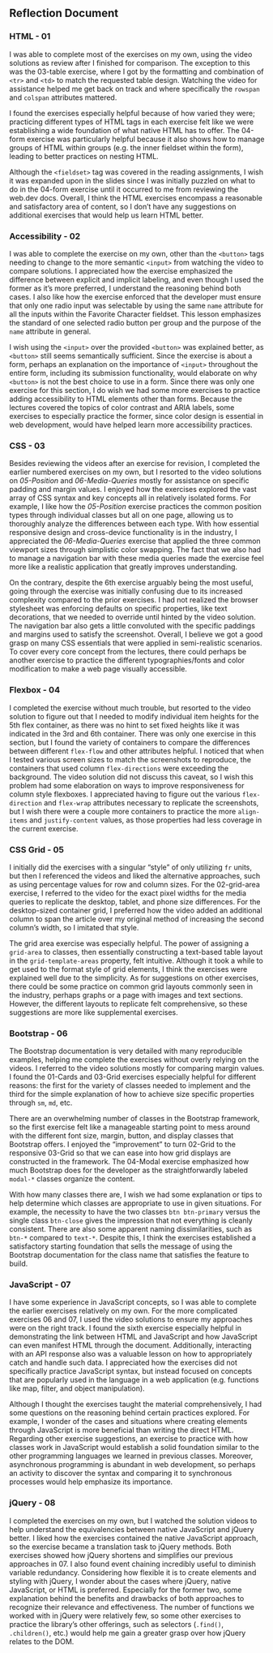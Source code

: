 ## Reflection Document

### HTML - 01

I was able to complete most of the exercises on my own, using the video solutions as review after I finished for comparison. The exception to this was the 03-table exercise, where I got by the formatting and combination of `<tr>` and `<td>` to match the requested table design. Watching the video for assistance helped me get back on track and where specifically the `rowspan` and `colspan` attributes mattered.

I found the exercises especially helpful because of how varied they were; practicing different types of HTML tags in each exercise felt like we were establishing a wide foundation of what native HTML has to offer. The 04-form exercise was particularly helpful because it also shows how to manage groups of HTML within groups (e.g. the inner fieldset within the form), leading to better practices on nesting HTML.

Although the `<fieldset>` tag was covered in the reading assignments, I wish it was expanded upon in the slides since I was initially puzzled on what to do in the 04-form exercise until it occurred to me from reviewing the web.dev docs. Overall, I think the HTML exercises encompass a reasonable and satisfactory area of content, so I don’t have any suggestions on additional exercises that would help us learn HTML better.

### Accessibility - 02

I was able to complete the exercise on my own, other than the `<button>` tags needing to change to the more semantic `<input>` from watching the video to compare solutions. I appreciated how the exercise emphasized the difference between explicit and implicit labeling, and even though I used the former as it’s more preferred, I understand the reasoning behind both cases. I also like how the exercise enforced that the developer must ensure that only one radio input was selectable by using the same `name` attribute for all the inputs within the Favorite Character fieldset. This lesson emphasizes the standard of one selected radio button per group and the purpose of the `name` attribute in general.

I wish using the `<input>` over the provided `<button>` was explained better, as `<button>` still seems semantically sufficient. Since the exercise is about a form, perhaps an explanation on the importance of `<input>` throughout the entire form, including its submission functionality, would elaborate on why `<button>` is not the best choice to use in a form. Since there was only one exercise for this section, I do wish we had some more exercises to practice adding accessibility to HTML elements other than forms. Because the lectures covered the topics of color contrast and ARIA labels, some exercises to especially practice the former, since color design is essential in web development, would have helped learn more accessibility practices.

### CSS - 03

Besides reviewing the videos after an exercise for revision, I completed the earlier numbered exercises on my own, but I resorted to the video solutions on _05-Position_ and _06-Media-Queries_ mostly for assistance on specific padding and margin values. I enjoyed how the exercises explored the vast array of CSS syntax and key concepts all in relatively isolated forms. For example, I like how the _05-Position_ exercise practices the common position types through individual classes but all on one page, allowing us to thoroughly analyze the differences between each type. With how essential responsive design and cross-device functionality is in the industry, I appreciated the _06-Media-Queries_ exercise that applied the three common viewport sizes through simplistic color swapping. The fact that we also had to manage a navigation bar with these media queries made the exercise feel more like a realistic application that greatly improves understanding.

On the contrary, despite the 6th exercise arguably being the most useful, going through the exercise was initially confusing due to its increased complexity compared to the prior exercises. I had not realized the browser stylesheet was enforcing defaults on specific properties, like text decorations, that we needed to override until hinted by the video solution. The navigation bar also gets a little convoluted with the specific paddings and margins used to satisfy the screenshot. Overall, I believe we got a good grasp on many CSS essentials that were applied in semi-realistic scenarios. To cover every core concept from the lectures, there could perhaps be another exercise to practice the different typographies/fonts and color modification to make a web page visually accessible.

### Flexbox - 04

I completed the exercise without much trouble, but resorted to the video solution to figure out that I needed to modify individual item heights for the 5th flex container, as there was no hint to set fixed heights like it was indicated in the 3rd and 6th container. There was only one exercise in this section, but I found the variety of containers to compare the differences between different `flex-flow` and other attributes helpful. I noticed that when I tested various screen sizes to match the screenshots to reproduce, the containers that used column `flex-directions` were exceeding the background. The video solution did not discuss this caveat, so I wish this problem had some elaboration on ways to improve responsiveness for column style flexboxes. I appreciated having to figure out the various `flex-direction` and `flex-wrap` attributes necessary to replicate the screenshots, but I wish there were a couple more containers to practice the more `align-items` and `justify-content` values, as those properties had less coverage in the current exercise.

### CSS Grid - 05

I initially did the exercises with a singular “style” of only utilizing `fr` units, but then I referenced the videos and liked the alternative approaches, such as using percentage values for row and column sizes. For the 02-grid-area exercise, I referred to the video for the exact pixel widths for the media queries to replicate the desktop, tablet, and phone size differences. For the desktop-sized container grid, I preferred how the video added an additional column to span the article over my original method of increasing the second column’s width, so I imitated that style.

The grid area exercise was especially helpful. The power of assigning a `grid-area` to classes, then essentially constructing a text-based table layout in the `grid-template-areas` property, felt intuitive. Although it took a while to get used to the format style of grid elements, I think the exercises were explained well due to the simplicity. As for suggestions on other exercises, there could be some practice on common grid layouts commonly seen in the industry, perhaps graphs or a page with images and text sections. However, the different layouts to replicate felt comprehensive, so these suggestions are more like supplemental exercises.

### Bootstrap - 06

The Bootstrap documentation is very detailed with many reproducible examples, helping me complete the exercises without overly relying on the videos. I referred to the video solutions mostly for comparing margin values. I found the 01-Cards and 03-Grid exercises especially helpful for different reasons: the first for the variety of classes needed to implement and the third for the simple explanation of how to achieve size specific properties through `sm`, `md`, etc.

There are an overwhelming number of classes in the Bootstrap framework, so the first exercise felt like a manageable starting point to mess around with the different font size, margin, button, and display classes that Bootstrap offers. I enjoyed the “improvement” to turn 02-Grid to the responsive 03-Grid so that we can ease into how grid displays are constructed in the framework. The 04-Modal exercise emphasized how much Bootstrap does for the developer as the straightforwardly labeled `modal-*` classes organize the content.

With how many classes there are, I wish we had some explanation or tips to help determine which classes are appropriate to use in given situations. For example, the necessity to have the two classes `btn btn-primary` versus the single class `btn-close` gives the impression that not everything is cleanly consistent. There are also some apparent naming dissimilarities, such as `btn-*` compared to `text-*`. Despite this, I think the exercises established a satisfactory starting foundation that sells the message of using the Bootstrap documentation for the class name that satisfies the feature to build.

### JavaScript - 07

I have some experience in JavaScript concepts, so I was able to complete the earlier exercises relatively on my own. For the more complicated exercises 06 and 07, I used the video solutions to ensure my approaches were on the right track. I found the sixth exercise especially helpful in demonstrating the link between HTML and JavaScript and how JavaScript can even manifest HTML through the document. Additionally, interacting with an API response also was a valuable lesson on how to appropriately catch and handle such data. I appreciated how the exercises did not specifically practice JavaScript syntax, but instead focused on concepts that are popularly used in the language in a web application (e.g. functions like map, filter, and object manipulation).

Although I thought the exercises taught the material comprehensively, I had some questions on the reasoning behind certain practices explored. For example, I wonder of the cases and situations where creating elements through JavaScript is more beneficial than writing the direct HTML. Regarding other exercise suggestions, an exercise to practice with how classes work in JavaScript would establish a solid foundation similar to the other programming languages we learned in previous classes. Moreover, asynchronous programming is abundant in web development, so perhaps an activity to discover the syntax and comparing it to synchronous processes would help emphasize its importance.

### jQuery - 08

I completed the exercises on my own, but I watched the solution videos to help understand the equivalencies between native JavaScript and jQuery better. I liked how the exercises contained the native JavaScript approach, so the exercise became a translation task to jQuery methods. Both exercises showed how jQuery shortens and simplifies our previous approaches in 07. I also found event chaining incredibly useful to diminish variable redundancy. Considering how flexible it is to create elements and styling with jQuery, I wonder about the cases where jQuery, native JavaScript, or HTML is preferred. Especially for the former two, some explanation behind the benefits and drawbacks of both approaches to recognize their relevance and effectiveness. The number of functions we worked with in jQuery were relatively few, so some other exercises to practice the library’s other offerings, such as selectors (`.find()`, `.children()`, etc.) would help me gain a greater grasp over how jQuery relates to the DOM.
